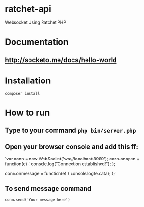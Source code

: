 # ratchet-api
Websocket Using Ratchet PHP


# Documentation
## http://socketo.me/docs/hello-world


# Installation

`composer install`

# How to run 
## Type to your command `php bin/server.php`

## Open your browser console and add this ff:
`var conn = new WebSocket('ws://localhost:8080');
conn.onopen = function(e) {
    console.log("Connection established!");
};

conn.onmessage = function(e) {
    console.log(e.data);
};`

## To send message command
`conn.send('Your message here')`
